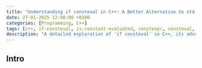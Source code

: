 ```yaml
---
title: "Understanding if consteval in C++: A Better Alternative to std::is_constant_evaluated()"
date: 27-01-2025 12:00:00 +0100
categories: [Programming, C++]
tags: [c++, if-consteval, is-constant-evaluated, constexpr, consteval, compile-time, static-analysis, consteval-functions]
description: "A detailed exploration of 'if consteval' in C++, its advantages over std::is_constant_evaluated(), and how it improves compile-time evaluation handling."
---
```


## Intro
